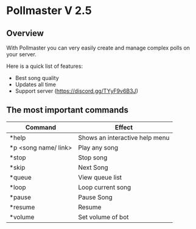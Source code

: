 # Pollmaster V 2.5

## Overview

With Pollmaster you can very easily create and manage complex polls on your server. 

Here is a quick list of features:

- Best song quality
- Updates all time
- Support server (https://discord.gg/TYyF9v6B3J)

## The most important commands

| Command                | Effect                                             |
|------------------------|----------------------------------------------------|
| \*help                 | Shows an interactive help menu                     |
| \*p <song name/ link>  | Play any song                                      |
| \*stop                 | Stop song                                          |
| \*skip                 | Next Song                                          |
| \*queue                | View queue list                                    |
| \*loop                 | Loop current song                                  |
| \*pause                | Pause Song                                         |
| \*resume               | Resume                                             |
| \*volume               | Set volume of bot                                  |
